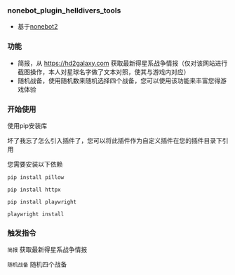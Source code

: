### nonebot_plugin_helldivers_tools

- 基于[nonebot2](https://github.com/nonebot/nonebot2)

### 功能

- 简报，从 https://hd2galaxy.com 获取最新得星系战争情报（仅对该网站进行截图操作，本人对星球名字做了文本对照，使其与游戏内对应）
- 随机战备，使用随机数来随机选择四个战备，您可以使用该功能来丰富您得游戏体验

### 开始使用

使用pip安装库

坏了我忘了怎么引入插件了，您可以将此插件作为自定义插件在您的插件目录下引用

您需要安装以下依赖

```
pip install pillow

pip install httpx

pip install playwright

playwright install
```

### 触发指令

`简报` 获取最新得星系战争情报

`随机战备` 随机四个战备
